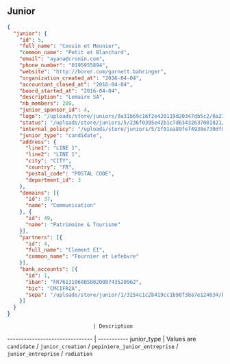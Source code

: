 ## Junior

```json
{
  "junior": {
    "id": 5,
    "full_name": "Cousin et Meunier",
    "common_name": "Petit et Blanchard",
    "email": "ayana@cronin.com",
    "phone_number": "0195955894",
    "website": "http://borer.com/garnett.bahringer",
    "organization_created_at": "2016-04-04",
    "accountant_closed_at": "2016-04-04",
    "board_started_at": "2016-04-04",
    "description": "Lemaire SA",
    "nb_members": 200,
    "junior_sponsor_id": 4,
    "logo": "/uploads/store/juniors/0a31b69c16f2e420119d20347db5c2/0a21d0612a5c503c637c839a182caf/logos/6fbbe0b60b.jpg",
    "status": "/uploads/store/juniors/5/236f0395e42b1c7d63432637081821/status/dd124ad4f2.png",
    "internal_policy": "/uploads/store/juniors/5/1f01ea89fef4938e730df072235db6/internal_policy/522b623d3f.png",
    "junior_type": "candidate",
    "address": {
      "line1": "LINE 1",
      "line2": "LINE 1",
      "city": "CITY",
      "country": "FR",
      "postal_code": "POSTAL CODE",
      "department_id": 3
    },
    "domains": [{
      "id": 37,
      "name": "Communication"
    }, {
      "id": 49,
      "name": "Patrimoine & Tourisme"
    }],
    "partners": [{
      "id": 4,
      "full_name": "Clement EI",
      "common_name": "Fournier et Lefebvre"
    }],
    "bank_accounts": [{
      "id": 1,
      "iban": "FR7613106005002000743520962",
      "bic": "CMCIFR2A",
      "sepa": "/uploads/store/junior/1/3254c1c2b419cc1b98f38a7e124034/bank_accounts/1/e13c6e5352.png"
    }]
  }
}
```

                                | Description
------------------------------- | -----------
junior_type                     | Values are `candidate` / `junior_creation` / `pepiniere_junior_entreprise` / `junior_entreprise` / `radiation`

